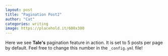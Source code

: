 ```yaml
---
layout: post
title: "Pagination Post2"
author: "Cat"
categories: writing
image: https://placehold.it/600x300
---
```


Here we see **Tale's** pagination feature in action. It is set to 5 posts per page by default. Feel free to change this number in the `_config.yml` file!
